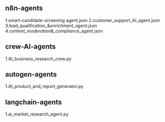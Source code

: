 ## n8n-agents
1.smart-candidate-screening agent.json
2.customer_support_AI_agent.json
3.lead_qualification_&_enrichment_agent.json
4.content_moderation_&_compliance_agent.json

## crew-AI-agents
1.AI_business_research_crew.py

## autogen-agents
1.AI_product_and_report_generator.py

## langchain-agents
1.ai_market_research_agent.py
